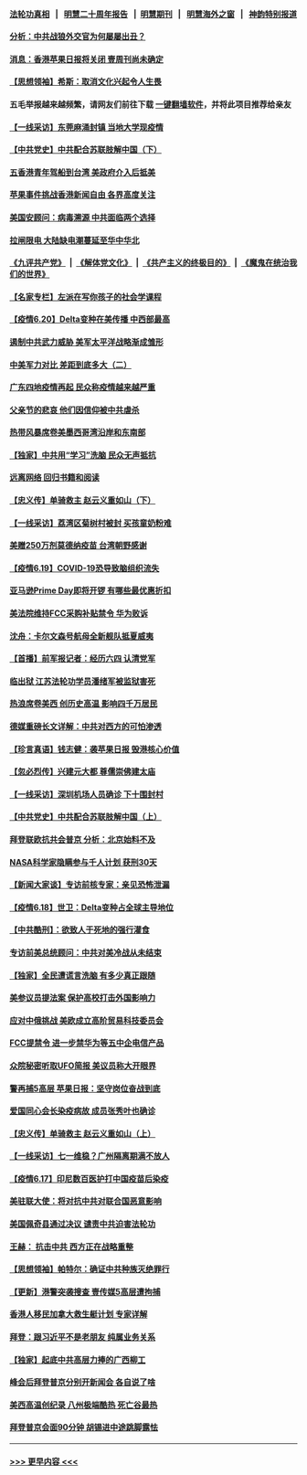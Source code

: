 #### [法轮功真相](https://github.com/gfw-breaker/truth/blob/master/README.md?t=0) &nbsp;&nbsp;|&nbsp;&nbsp; [明慧二十周年报告](https://github.com/gfw-breaker/mh-reports/blob/master/README.md?t=0) &nbsp;&nbsp;|&nbsp;&nbsp;[明慧期刊](https://github.com/gfw-breaker/mh-qikan) &nbsp;&nbsp;|&nbsp;&nbsp; [明慧海外之窗](https://github.com/gfw-breaker/mh-news/blob/master/README.md?t=0) &nbsp;&nbsp;|&nbsp;&nbsp; [神韵特别报道](https://github.com/gfw-breaker/mh-news/blob/master/shenyun.md?t=0)
#### [分析：中共战狼外交官为何屡屡出丑？](../pages/nf4514/n13036398.md?t=06212002) 
#### [消息：香港苹果日报将关闭 壹周刊尚未确定](../pages/nf4514/n13036460.md?t=06212002) 
#### [【思想领袖】希斯：取消文化兴起令人生畏](../pages/nf4514/n13015930.md?t=06212002) 
#### 五毛举报越来越频繁，请网友们前往下载 [一键翻墙软件](https://github.com/gfw-breaker/ssr-accounts)，并将此项目推荐给亲友
#### [【一线采访】东莞麻涌封镇 当地大学现疫情](../pages/nf4514/n13035544.md?t=06212002) 
#### [【中共党史】中共配合苏联肢解中国（下）](../pages/nf4514/n13035660.md?t=06212002) 
#### [五香港青年驾船到台湾 美政府介入后抵美](../pages/nf4514/n13035671.md?t=06212002) 
#### [苹果事件挑战香港新闻自由 各界高度关注](../pages/nf4514/n13035369.md?t=06212002) 
#### [美国安顾问：病毒溯源 中共面临两个选择](../pages/nf4514/n13035220.md?t=06212002) 
#### [拉闸限电 大陆缺电潮蔓延至华中华北](../pages/nf4514/n13034992.md?t=06212002) 
#### [《九评共产党》](https://github.com/begood0513/9ping.md/blob/master/README.md) &nbsp;|&nbsp; [《解体党文化》](../../../../jtdwh.md/blob/master/README.md)  &nbsp;|&nbsp; [《共产主义的终极目的》](../../../../gczydzjmd.md/blob/master/README.md) &nbsp;|&nbsp; [《魔鬼在统治我们的世界》](../../../../mgztzwmdsj.md/blob/master/README.md) 
#### [【名家专栏】左派在写你孩子的社会学课程](../pages/nf4514/n13034853.md?t=06212002) 
#### [【疫情6.20】Delta变种在美传播 中西部最高](../pages/nf4514/n13034377.md?t=06212002) 
#### [遏制中共武力威胁 美军太平洋战略渐成雏形](../pages/nf4514/n13033705.md?t=06212002) 
#### [中美军力对比 差距到底多大（二）](../pages/nf4514/n13033717.md?t=06212002) 
#### [广东四地疫情再起 民众称疫情越来越严重](../pages/nf4514/n13034140.md?t=06212002) 
#### [父亲节的悲哀 他们因信仰被中共虐杀](../pages/nf4514/n13031547.md?t=06212002) 
#### [热带风暴席卷美墨西哥湾沿岸和东南部](../pages/nf4514/n13033786.md?t=06212002) 
#### [【独家】中共用“学习”洗脑 民众无声抵抗](../pages/nf4514/n13008518.md?t=06212002) 
#### [远离网络 回归书籍和阅读](../pages/nf4514/n13033229.md?t=06212002) 
#### [【忠义传】单骑救主 赵云义重如山（下）](../pages/nf4514/n13024317.md?t=06212002) 
#### [【一线采访】荔湾区菊树村被封 买孩童奶粉难](../pages/nf4514/n13033487.md?t=06212002) 
#### [美赠250万剂莫德纳疫苗 台湾朝野感谢](../pages/nf4514/n13033424.md?t=06212002) 
#### [【疫情6.19】COVID-19恐导致脑组织流失](../pages/nf4514/n13032817.md?t=06212002) 
#### [亚马逊Prime Day即将开锣 有哪些最优惠折扣](../pages/nf4514/n13032063.md?t=06212002) 
#### [美法院维持FCC采购补贴禁令 华为败诉](../pages/nf4514/n13032381.md?t=06212002) 
#### [沈舟：卡尔文森号航母全新舰队抵夏威夷](../pages/nf4514/n13032119.md?t=06212002) 
#### [【首播】前军报记者：经历六四 认清党军](../pages/nf4514/n13031878.md?t=06212002) 
#### [临出狱 江苏法轮功学员潘绪军被监狱害死](../pages/nf4514/n13030988.md?t=06212002) 
#### [热浪席卷美西 创历史高温 影响四千万居民](../pages/nf4514/n13031931.md?t=06212002) 
#### [德媒重磅长文详解：中共对西方的可怕渗透](../pages/nf4514/n13031701.md?t=06212002) 
#### [【珍言真语】钱志健：袭苹果日报 毁港核心价值](../pages/nf4514/n13031730.md?t=06212002) 
#### [【忽必烈传】兴建元大都 尊儒崇佛建太庙](../pages/nf4514/n13010897.md?t=06212002) 
#### [【一线采访】深圳机场人员确诊 下十围封村](../pages/nf4514/n13031625.md?t=06212002) 
#### [【中共党史】中共配合苏联肢解中国（上）](../pages/nf4514/n13030262.md?t=06212002) 
#### [拜登联欧抗共会普京 分析：北京始料不及](../pages/nf4514/n13031476.md?t=06212002) 
#### [NASA科学家隐瞒参与千人计划 获刑30天](../pages/nf4514/n13031350.md?t=06212002) 
#### [【新闻大家谈】专访前核专家：亲见恐怖泄漏](../pages/nf4514/n13030922.md?t=06212002) 
#### [【疫情6.18】世卫：Delta变种占全球主导地位](../pages/nf4514/n13030940.md?t=06212002) 
#### [【中共酷刑】：欲致人于死地的强行灌食](../pages/nf4514/n13029575.md?t=06212002) 
#### [专访前美总统顾问：中共对美冷战从未结束](../pages/nf4514/n13029846.md?t=06212002) 
#### [【独家】全民遭谎言洗脑 有多少真正跟随](../pages/nf4514/n12997170.md?t=06212002) 
#### [美参议员提法案 保护高校打击外国影响力](../pages/nf4514/n13029813.md?t=06212002) 
#### [应对中俄挑战 美欧成立高阶贸易科技委员会](../pages/nf4514/n13029406.md?t=06212002) 
#### [FCC提禁令 进一步禁华为等五中企电信产品](../pages/nf4514/n13029120.md?t=06212002) 
#### [众院秘密听取UFO简报 美议员称大开眼界](../pages/nf4514/n13029086.md?t=06212002) 
#### [警再捕5高层 苹果日报：坚守岗位奋战到底](../pages/nf4514/n13028957.md?t=06212002) 
#### [爱国同心会长染疫病故 成员张秀叶也确诊](../pages/nf4514/n13028662.md?t=06212002) 
#### [【忠义传】单骑救主 赵云义重如山（上）](../pages/nf4514/n13024307.md?t=06212002) 
#### [【一线采访】七一维稳？广州隔离期满不放人](../pages/nf4514/n13028351.md?t=06212002) 
#### [【疫情6.17】印尼数百医护打中国疫苗后染疫](../pages/nf4514/n13028314.md?t=06212002) 
#### [美驻联大使：将对抗中共对联合国恶意影响](../pages/nf4514/n13028049.md?t=06212002) 
#### [美国佩奇县通过决议 谴责中共迫害法轮功](../pages/nf4514/n13027185.md?t=06212002) 
#### [王赫： 抗击中共 西方正在战略重整](../pages/nf4514/n13027294.md?t=06212002) 
#### [【思想领袖】帕特尔：确证中共种族灭绝罪行](../pages/nf4514/n12966280.md?t=06212002) 
#### [【更新】港警突袭搜查 壹传媒5高层遭拘捕](../pages/nf4514/n13027297.md?t=06212002) 
#### [香港人移民加拿大救生艇计划 专家详解](../pages/nf4514/n13027127.md?t=06212002) 
#### [拜登：跟习近平不是老朋友 纯属业务关系](../pages/nf4514/n13026844.md?t=06212002) 
#### [【独家】起底中共高层力捧的广西柳工](../pages/nf4514/n12924622.md?t=06212002) 
#### [峰会后拜登普京分别开新闻会 各自说了啥](../pages/nf4514/n13026825.md?t=06212002) 
#### [美西高温创纪录 八州极端酷热 死亡谷最热](../pages/nf4514/n13026500.md?t=06212002) 
#### [拜登普京会面90分钟 胡锡进中途跳脚露怯](../pages/nf4514/n13026450.md?t=06212002) 

----
#### [ >>> 更早内容 <<< ](../indexes/nf4514-earlier.md)
